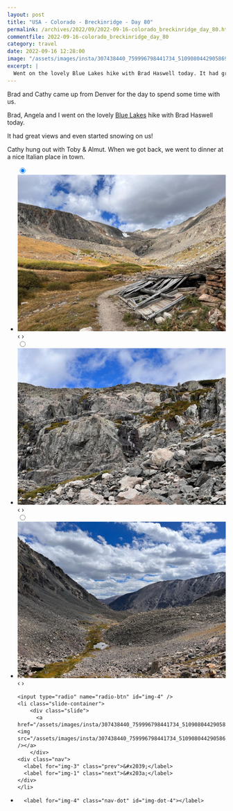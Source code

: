 ```yaml
---
layout: post
title: "USA - Colorado - Breckinridge - Day 80"
permalink: /archives/2022/09/2022-09-16-colorado_breckinridge_day_80.html
commentfile: 2022-09-16-colorado_breckinridge_day_80
category: travel
date: 2022-09-16 12:28:00
image: "/assets/images/insta/307438440_759996798441734_5109080442905869909_n_17950227953029073.jpg"
excerpt: |
  Went on the lovely Blue Lakes hike with Brad Haswell today. It had great views and even started snowing on us!
---
```


Brad and Cathy came up from Denver for the day to spend some time with us.

Brad, Angela and I went on the lovely [Blue Lakes](https://www.alltrails.com/trail/us/colorado/fletcher-mountain-from-blue-lakes) hike with Brad Haswell today.

It had great views and even started snowing on us!

Cathy hung out with Toby & Almut. When we got back, we went to dinner at a nice Italian place in town.

<ul class="slides">
    <input type="radio" name="radio-btn" id="img-1" checked="checked" />
    <li class="slide-container">
        <div class="slide">
          <a href="/assets/images/insta/307243796_475624981127467_3654064631585100679_n_17985841777544487.jpg"><img src="/assets/images/insta/307243796_475624981127467_3654064631585100679_n_17985841777544487.jpg" /></a>
        </div>
    <div class="nav">
      <label for="img-4" class="prev">&#x2039;</label>
      <label for="img-2" class="next">&#x203a;</label>
    </div>
    </li>
        <input type="radio" name="radio-btn" id="img-2"  />
    <li class="slide-container">
        <div class="slide">
          <a href="/assets/images/insta/306878845_192217066544018_7193225206038256269_n_17966433967890370.jpg"><img src="/assets/images/insta/306878845_192217066544018_7193225206038256269_n_17966433967890370.jpg" /></a>
        </div>
    <div class="nav">
      <label for="img-1" class="prev">&#x2039;</label>
      <label for="img-3" class="next">&#x203a;</label>
    </div>
    </li>
        <input type="radio" name="radio-btn" id="img-3"  />
    <li class="slide-container">
        <div class="slide">
          <a href="/assets/images/insta/307458529_1017957058878813_1064964142495501024_n_17965869556765240.jpg"><img src="/assets/images/insta/307458529_1017957058878813_1064964142495501024_n_17965869556765240.jpg" /></a>
        </div>
    <div class="nav">
      <label for="img-2" class="prev">&#x2039;</label>
      <label for="img-4" class="next">&#x203a;</label>
    </div>
    </li>
    
    <input type="radio" name="radio-btn" id="img-4" />
    <li class="slide-container">
        <div class="slide">
          <a href="/assets/images/insta/307438440_759996798441734_5109080442905869909_n_17950227953029073.jpg"><img src="/assets/images/insta/307438440_759996798441734_5109080442905869909_n_17950227953029073.jpg" /></a>
        </div>
    <div class="nav">
      <label for="img-3" class="prev">&#x2039;</label>
      <label for="img-1" class="next">&#x203a;</label>
    </div>
    </li>
			
<li class="nav-dots">
      <label for="img-1" class="nav-dot" id="img-dot-1"></label>
      <label for="img-2" class="nav-dot" id="img-dot-2"></label>
      <label for="img-3" class="nav-dot" id="img-dot-3"></label>

      <label for="img-4" class="nav-dot" id="img-dot-4"></label>

</li>
</ul>
